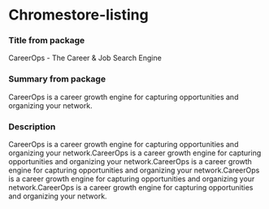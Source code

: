 # Chromestore-listing

### Title from package

CareerOps - The Career & Job Search Engine

### Summary from package

CareerOps is a career growth engine for capturing opportunities and organizing your network.

### Description

CareerOps is a career growth engine for capturing opportunities and organizing your network.CareerOps is a career growth engine for capturing opportunities and organizing your network.CareerOps is a career growth engine for capturing opportunities and organizing your network.CareerOps is a career growth engine for capturing opportunities and organizing your network.CareerOps is a career growth engine for capturing opportunities and organizing your network.
